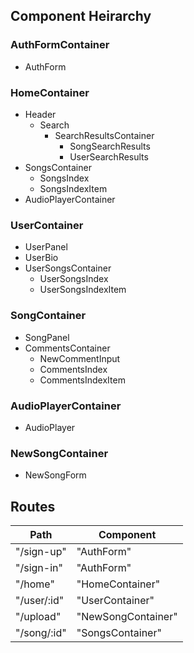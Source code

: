 ## Component Heirarchy

### AuthFormContainer
  * AuthForm

### HomeContainer
  * Header
    * Search
      * SearchResultsContainer
        * SongSearchResults
        * UserSearchResults
  * SongsContainer
    * SongsIndex
    * SongsIndexItem
  * AudioPlayerContainer

### UserContainer
  * UserPanel
  * UserBio
  * UserSongsContainer
    * UserSongsIndex
    * UserSongsIndexItem

### SongContainer
  * SongPanel
  * CommentsContainer
    * NewCommentInput
    * CommentsIndex
    * CommentsIndexItem

### AudioPlayerContainer
  * AudioPlayer

### NewSongContainer
  * NewSongForm

## Routes

|Path           | Component   |
|---------------|-------------------|
| "/sign-up"    | "AuthForm"        |
| "/sign-in"    | "AuthForm"        |
| "/home"       | "HomeContainer"   |
| "/user/:id"   | "UserContainer"   |
| "/upload"     | "NewSongContainer"|
| "/song/:id"   | "SongsContainer"  |

